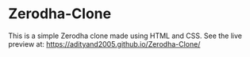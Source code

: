 # Zerodha-Clone
 This is a simple Zerodha clone made using HTML and CSS.
 See the live preview at: https://adityand2005.github.io/Zerodha-Clone/

